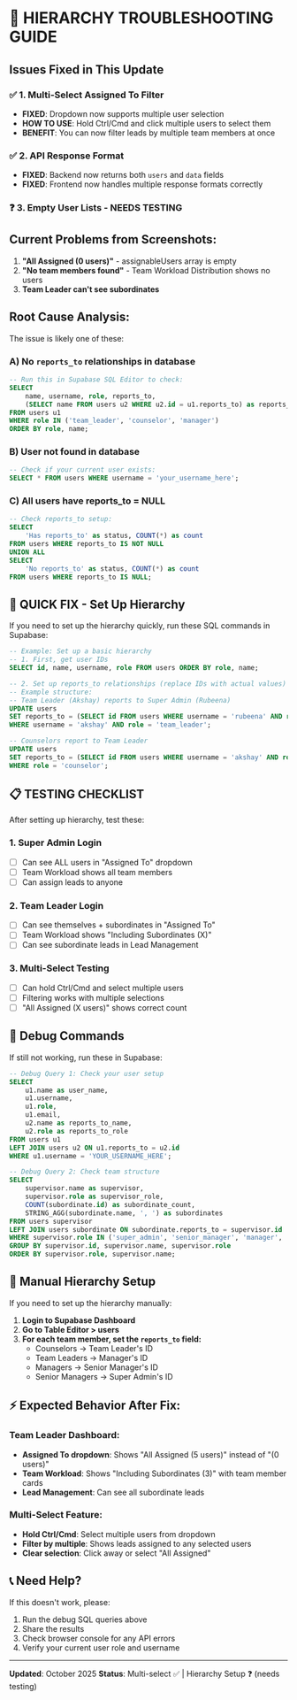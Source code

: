 # 🔧 HIERARCHY TROUBLESHOOTING GUIDE

## Issues Fixed in This Update

### ✅ 1. Multi-Select Assigned To Filter
- **FIXED**: Dropdown now supports multiple user selection
- **HOW TO USE**: Hold Ctrl/Cmd and click multiple users to select them
- **BENEFIT**: You can now filter leads by multiple team members at once

### ✅ 2. API Response Format
- **FIXED**: Backend now returns both `users` and `data` fields
- **FIXED**: Frontend now handles multiple response formats correctly

### ❓ 3. Empty User Lists - NEEDS TESTING

## Current Problems from Screenshots:

1. **"All Assigned (0 users)"** - assignableUsers array is empty
2. **"No team members found"** - Team Workload Distribution shows no users
3. **Team Leader can't see subordinates**

## Root Cause Analysis:

The issue is likely one of these:

### A) No `reports_to` relationships in database
```sql
-- Run this in Supabase SQL Editor to check:
SELECT 
    name, username, role, reports_to,
    (SELECT name FROM users u2 WHERE u2.id = u1.reports_to) as reports_to_name
FROM users u1 
WHERE role IN ('team_leader', 'counselor', 'manager') 
ORDER BY role, name;
```

### B) User not found in database
```sql
-- Check if your current user exists:
SELECT * FROM users WHERE username = 'your_username_here';
```

### C) All users have reports_to = NULL
```sql
-- Check reports_to setup:
SELECT 
    'Has reports_to' as status, COUNT(*) as count 
FROM users WHERE reports_to IS NOT NULL
UNION ALL
SELECT 
    'No reports_to' as status, COUNT(*) as count 
FROM users WHERE reports_to IS NULL;
```

## 🚀 QUICK FIX - Set Up Hierarchy

If you need to set up the hierarchy quickly, run these SQL commands in Supabase:

```sql
-- Example: Set up a basic hierarchy
-- 1. First, get user IDs
SELECT id, name, username, role FROM users ORDER BY role, name;

-- 2. Set up reports_to relationships (replace IDs with actual values)
-- Example structure:
-- Team Leader (Akshay) reports to Super Admin (Rubeena)
UPDATE users 
SET reports_to = (SELECT id FROM users WHERE username = 'rubeena' AND role = 'super_admin')
WHERE username = 'akshay' AND role = 'team_leader';

-- Counselors report to Team Leader
UPDATE users 
SET reports_to = (SELECT id FROM users WHERE username = 'akshay' AND role = 'team_leader')
WHERE role = 'counselor';
```

## 📋 TESTING CHECKLIST

After setting up hierarchy, test these:

### 1. Super Admin Login
- [ ] Can see ALL users in "Assigned To" dropdown
- [ ] Team Workload shows all team members
- [ ] Can assign leads to anyone

### 2. Team Leader Login  
- [ ] Can see themselves + subordinates in "Assigned To" 
- [ ] Team Workload shows "Including Subordinates (X)"
- [ ] Can see subordinate leads in Lead Management

### 3. Multi-Select Testing
- [ ] Can hold Ctrl/Cmd and select multiple users
- [ ] Filtering works with multiple selections
- [ ] "All Assigned (X users)" shows correct count

## 🐛 Debug Commands

If still not working, run these in Supabase:

```sql
-- Debug Query 1: Check your user setup
SELECT 
    u1.name as user_name,
    u1.username,
    u1.role,
    u1.email,
    u2.name as reports_to_name,
    u2.role as reports_to_role
FROM users u1
LEFT JOIN users u2 ON u1.reports_to = u2.id
WHERE u1.username = 'YOUR_USERNAME_HERE';

-- Debug Query 2: Check team structure
SELECT 
    supervisor.name as supervisor,
    supervisor.role as supervisor_role,
    COUNT(subordinate.id) as subordinate_count,
    STRING_AGG(subordinate.name, ', ') as subordinates
FROM users supervisor
LEFT JOIN users subordinate ON subordinate.reports_to = supervisor.id
WHERE supervisor.role IN ('super_admin', 'senior_manager', 'manager', 'team_leader')
GROUP BY supervisor.id, supervisor.name, supervisor.role
ORDER BY supervisor.role, supervisor.name;
```

## 🔧 Manual Hierarchy Setup

If you need to set up the hierarchy manually:

1. **Login to Supabase Dashboard**
2. **Go to Table Editor > users**
3. **For each team member, set the `reports_to` field:**
   - Counselors → Team Leader's ID
   - Team Leaders → Manager's ID  
   - Managers → Senior Manager's ID
   - Senior Managers → Super Admin's ID

## ⚡ Expected Behavior After Fix:

### Team Leader Dashboard:
- **Assigned To dropdown**: Shows "All Assigned (5 users)" instead of "(0 users)"
- **Team Workload**: Shows "Including Subordinates (3)" with team member cards
- **Lead Management**: Can see all subordinate leads

### Multi-Select Feature:
- **Hold Ctrl/Cmd**: Select multiple users from dropdown
- **Filter by multiple**: Shows leads assigned to any selected users
- **Clear selection**: Click away or select "All Assigned"

## 📞 Need Help?

If this doesn't work, please:
1. Run the debug SQL queries above
2. Share the results 
3. Check browser console for any API errors
4. Verify your current user role and username

---
**Updated**: October 2025
**Status**: Multi-select ✅ | Hierarchy Setup ❓ (needs testing)